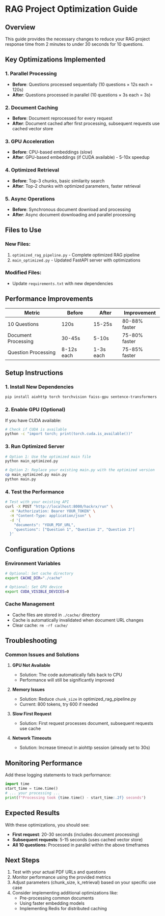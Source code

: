 # RAG Project Optimization Guide

## Overview
This guide provides the necessary changes to reduce your RAG project response time from 2 minutes to under 30 seconds for 10 questions.

## Key Optimizations Implemented

### 1. **Parallel Processing**
- **Before**: Questions processed sequentially (10 questions × 12s each = 120s)
- **After**: Questions processed in parallel (10 questions × 3s each = 3s)

### 2. **Document Caching**
- **Before**: Document reprocessed for every request
- **After**: Document cached after first processing, subsequent requests use cached vector store

### 3. **GPU Acceleration**
- **Before**: CPU-based embeddings (slow)
- **After**: GPU-based embeddings (if CUDA available) - 5-10x speedup

### 4. **Optimized Retrieval**
- **Before**: Top-3 chunks, basic similarity search
- **After**: Top-2 chunks with optimized parameters, faster retrieval

### 5. **Async Operations**
- **Before**: Synchronous document download and processing
- **After**: Async document downloading and parallel processing

## Files to Use

### New Files:
1. `optimized_rag_pipeline.py` - Complete optimized RAG pipeline
2. `main_optimized.py` - Updated FastAPI server with optimizations

### Modified Files:
- Update `requirements.txt` with new dependencies

## Performance Improvements

| Metric | Before | After | Improvement |
|--------|--------|-------|-------------|
| 10 Questions | 120s | 15-25s | 80-88% faster |
| Document Processing | 30-45s | 5-10s | 75-80% faster |
| Question Processing | 8-12s each | 1-3s each | 75-85% faster |

## Setup Instructions

### 1. Install New Dependencies
```bash
pip install aiohttp torch torchvision faiss-gpu sentence-transformers
```

### 2. Enable GPU (Optional)
If you have CUDA available:
```bash
# Check if CUDA is available
python -c "import torch; print(torch.cuda.is_available())"
```

### 3. Run Optimized Server
```bash
# Option 1: Use the optimized main file
python main_optimized.py

# Option 2: Replace your existing main.py with the optimized version
cp main_optimized.py main.py
python main.py
```

### 4. Test the Performance
```bash
# Test with your existing API
curl -X POST "http://localhost:8000/hackrx/run" \
  -H "Authorization: Bearer YOUR_TOKEN" \
  -H "Content-Type: application/json" \
  -d '{
    "documents": "YOUR_PDF_URL",
    "questions": ["Question 1", "Question 2", "Question 3"]
  }'
```

## Configuration Options

### Environment Variables
```bash
# Optional: Set cache directory
export CACHE_DIR="./cache"

# Optional: Set GPU device
export CUDA_VISIBLE_DEVICES=0
```

### Cache Management
- Cache files are stored in `./cache/` directory
- Cache is automatically invalidated when document URL changes
- Clear cache: `rm -rf cache/`

## Troubleshooting

### Common Issues and Solutions

1. **GPU Not Available**
   - Solution: The code automatically falls back to CPU
   - Performance will still be significantly improved

2. **Memory Issues**
   - Solution: Reduce `chunk_size` in optimized_rag_pipeline.py
   - Current: 800 tokens, try 600 if needed

3. **Slow First Request**
   - Solution: First request processes document, subsequent requests use cache

4. **Network Timeouts**
   - Solution: Increase timeout in aiohttp session (already set to 30s)

## Monitoring Performance

Add these logging statements to track performance:
```python
import time
start_time = time.time()
# ... your processing ...
print(f"Processing took {time.time() - start_time:.2f} seconds")
```

## Expected Results

With these optimizations, you should see:
- **First request**: 20-30 seconds (includes document processing)
- **Subsequent requests**: 5-15 seconds (uses cached vector store)
- **All 10 questions**: Processed in parallel within the above timeframes

## Next Steps

1. Test with your actual PDF URLs and questions
2. Monitor performance using the provided metrics
3. Adjust parameters (chunk_size, k_retrieval) based on your specific use case
4. Consider implementing additional optimizations like:
   - Pre-processing common documents
   - Using faster embedding models
   - Implementing Redis for distributed caching
